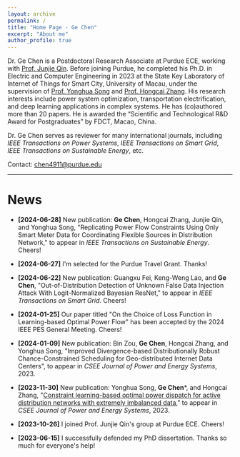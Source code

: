 ```yaml
---
layout: archive
permalink: /
title: "Home Page - Ge Chen"
excerpt: "About me"
author_profile: true
---
```



Dr. Ge Chen is a Postdoctoral Research Associate at Purdue ECE, working with [Prof. Junjie Qin](https://engineering.purdue.edu/people/junjie.qin.1). Before joining Purdue, he completed his Ph.D. in Electric and Computer Engineering in 2023 at the State Key Laboratory of Internet of Things for Smart City, University of Macau, under the supervision of [Prof. Yonghua Song](https://rto.um.edu.mo/biography/) and [Prof. Hongcai Zhang](https://www.fst.um.edu.mo/personal/hczhang/). His research interests include power system optimization, transportation electrification, and deep learning applications in complex systems. He has (co)authored more than 20 papers. He is awarded the “Scientific and Technological R&D Award for Postgraduates” by FDCT, Macao, China. 

Dr. Ge Chen serves as reviewer for many international journals, including *IEEE Transactions on Power Systems*, *IEEE Transactions on Smart Grid*, *IEEE Transactions on Sustainable Energy*, etc. 

Contact: chen4911@purdue.edu

------

News
======

- **[2024-06-28]**  New publication: **Ge Chen**, Hongcai Zhang, Junjie Qin, and Yonghua Song, "Replicating Power Flow Constraints Using Only Smart Meter Data for Coordinating Flexible Sources in Distribution Network," to appear in *IEEE Transactions on Sustainable Energy*. Cheers!  

- **[2024-06-27]**  I'm selected for the Purdue Travel Grant. Thanks!

- **[2024-06-22]**  New publication: Guangxu Fei, Keng-Weng Lao, and **Ge Chen**, "Out-of-Distribution Detection of Unknown False Data Injection Attack With Logit-Normalized Bayesian ResNet," to appear in *IEEE Transactions on Smart Grid*. Cheers!

- **[2024-01-25]**  Our paper titled "On the Choice of Loss Function in Learning-based Optimal Power Flow" has been accepted by the 2024 IEEE PES General Meeting. Cheers! 

- **[2024-01-09]**  New publication: Bin Zou, **Ge Chen**, Hongcai Zhang, and Yonghua Song, "Improved Divergence-based Distributionally Robust Chance-Constrained Scheduling for Geo-distributed Internet Data Centers", to appear in *CSEE Journal of Power and Energy Systems*, 2023. 
- **[2023-11-30]**  New publication: Yonghua Song, **Ge Chen**\*, and Hongcai Zhang, "[Constraint learning-based optimal power dispatch for active distribution networks with extremely imbalanced data](https://ieeexplore.ieee.org/abstract/document/10375977)," to appear in *CSEE Journal of Power and Energy Systems*, 2023.
- **[2023-10-26]**  I joined Prof. Junjie Qin's group at Purdue ECE. Cheers! 
- **[2023-06-15]**  I successfully defended my PhD dissertation. Thanks so much for everyone's help!



